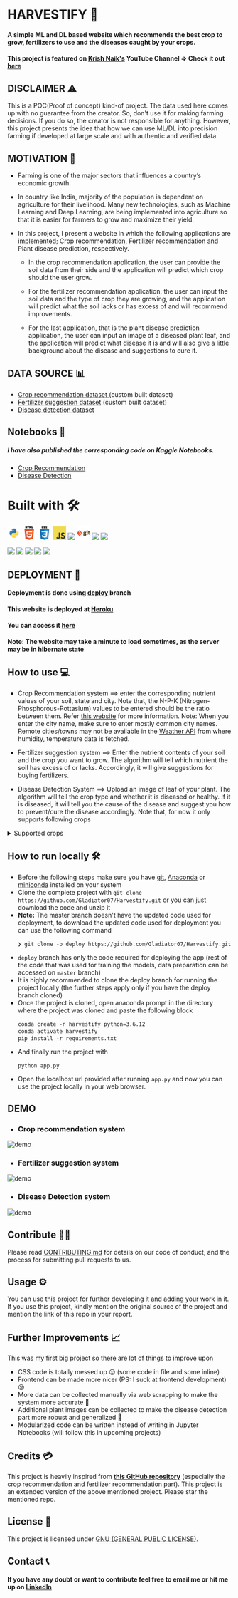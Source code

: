 # HARVESTIFY 🌿
#### A simple ML and DL based website which recommends the best crop to grow, fertilizers to use and the diseases caught by your crops.

#### This project is featured on [Krish Naik's](https://www.youtube.com/channel/UCNU_lfiiWBdtULKOw6X0Dig) YouTube Channel => Check it out [here](https://www.youtube.com/watch?v=zJcSod-L-Ps)

## DISCLAIMER ⚠️
This is a POC(Proof of concept) kind-of project. The data used here comes up with no guarantee from the creator. So, don't use it for making farming decisions. If you do so, the creator is not responsible for anything. However, this project presents the idea that how we can use ML/DL into precision farming if developed at large scale and with authentic and verified data.

## MOTIVATION 💪
- Farming is one of the major sectors that influences a country’s economic growth. 

- In country like India, majority of the population is dependent on agriculture for their livelihood. Many new technologies, such as Machine Learning and Deep Learning, are being implemented into agriculture so that it is easier for farmers to grow and maximize their yield. 

- In this project, I present a website in which the following applications are implemented; Crop recommendation, Fertilizer recommendation and Plant disease prediction, respectively. 

    - In the crop recommendation application, the user can provide the soil data from their side and the application will predict which crop should the user grow. 
    
    - For the fertilizer recommendation application, the user can input the soil data and the type of crop they are growing, and the application will predict what the soil lacks or has excess of and will recommend improvements. 
    
    - For the last application, that is the plant disease prediction application, the user can input an image of a diseased plant leaf, and the application will predict what disease it is and will also give a little background about the disease and suggestions to cure it.

## DATA SOURCE 📊
- [Crop recommendation dataset ](https://www.kaggle.com/atharvaingle/crop-recommendation-dataset) (custom built dataset)
- [Fertilizer suggestion dataset](https://github.com/Gladiator07/Harvestify/blob/master/Data-processed/fertilizer.csv) (custom built dataset)
- [Disease detection dataset](https://www.kaggle.com/vipoooool/new-plant-diseases-dataset)

## Notebooks 📓
##### I have also published the corresponding code on Kaggle Notebooks.
- [Crop Recommendation](https://www.kaggle.com/atharvaingle/what-crop-to-grow)
- [Disease Detection](https://www.kaggle.com/atharvaingle/plant-disease-classification-resnet-99-2)

# Built with 🛠️
<code><img height="30" src="https://raw.githubusercontent.com/github/explore/80688e429a7d4ef2fca1e82350fe8e3517d3494d/topics/python/python.png"></code>
<code><img height="30" src="https://raw.githubusercontent.com/github/explore/80688e429a7d4ef2fca1e82350fe8e3517d3494d/topics/html/html.png"></code>
<code><img height="30" src="https://raw.githubusercontent.com/github/explore/80688e429a7d4ef2fca1e82350fe8e3517d3494d/topics/css/css.png"></code>
<code><img height="30" src="https://raw.githubusercontent.com/github/explore/80688e429a7d4ef2fca1e82350fe8e3517d3494d/topics/javascript/javascript.png"></code>
<code><img height="30" src="https://github.com/tomchen/stack-icons/raw/master/logos/bootstrap.svg"></code>
<code><img height="30" src="https://raw.githubusercontent.com/github/explore/80688e429a7d4ef2fca1e82350fe8e3517d3494d/topics/git/git.png"></code>
<code><img height="30" src="https://symbols.getvecta.com/stencil_80/56_flask.3a79b5a056.jpg"></code>
<code><img height="30" src="https://cdn.iconscout.com/icon/free/png-256/heroku-225989.png"></code>

<code><img height="30" src="https://raw.githubusercontent.com/numpy/numpy/7e7f4adab814b223f7f917369a72757cd28b10cb/branding/icons/numpylogo.svg"></code>
<code><img height="30" src="https://raw.githubusercontent.com/pandas-dev/pandas/761bceb77d44aa63b71dda43ca46e8fd4b9d7422/web/pandas/static/img/pandas.svg"></code>
<code><img height="30" src="https://matplotlib.org/_static/logo2.svg"></code>
<code><img height="30" src="https://upload.wikimedia.org/wikipedia/commons/thumb/0/05/Scikit_learn_logo_small.svg/1280px-Scikit_learn_logo_small.svg.png"></code>
<code><img height="30" src="https://raw.githubusercontent.com/pytorch/pytorch/39fa0b5d0a3b966a50dcd90b26e6c36942705d6d/docs/source/_static/img/pytorch-logo-dark.svg"></code>

## DEPLOYMENT 🚀

#### Deployment is done using [deploy](https://github.com/Gladiator07/Harvestify/tree/deploy) branch
#### This website is deployed at [Heroku](https://www.heroku.com/)
#### You can access it [here](https://harvestify.herokuapp.com/)
#### Note: The website may take a minute to load sometimes, as the server may be in hibernate state

## How to use 💻
- Crop Recommendation system ==> enter the corresponding nutrient values of your soil, state and city. Note that, the N-P-K (Nitrogen-Phosphorous-Pottasium) values to be entered should be the ratio between them. Refer [this website](https://www.gardeningknowhow.com/garden-how-to/soil-fertilizers/fertilizer-numbers-npk.htm) for more information.
Note: When you enter the city name, make sure to enter mostly common city names. Remote cities/towns may not be available in the [Weather API](https://openweathermap.org/) from where humidity, temperature data is fetched.

- Fertilizer suggestion system ==> Enter the nutrient contents of your soil and the crop you want to grow. The algorithm will tell which nutrient the soil has excess of or lacks. Accordingly, it will give suggestions for buying fertilizers.

- Disease Detection System ==> Upload an image of leaf of your plant. The algorithm will tell the crop type and whether it is diseased or healthy. If it is diseased, it will tell you the cause of the disease and suggest you how to prevent/cure the disease accordingly.
Note that, for now it only supports following crops

<details>
  <summary>Supported crops
</summary>

- Apple
- Blueberry
- Cherry
- Corn
- Grape
- Pepper
- Orange
- Peach
- Potato
- Soybean
- Strawberry
- Tomato
- Squash
- Raspberry
</details>

## How to run locally 🛠️
- Before the following steps make sure you have [git](https://git-scm.com/download), [Anaconda](https://www.anaconda.com/) or [miniconda](https://docs.conda.io/en/latest/miniconda.html) installed on your system
- Clone the complete project with `git clone https://github.com/Gladiator07/Harvestify.git` or you can just download the code and unzip it
- **Note:** The master branch doesn't have the updated code used for deployment, to download the updated code used for deployment you can use the following command
  ```
  ❯ git clone -b deploy https://github.com/Gladiator07/Harvestify.git 
  ```
- `deploy` branch has only the code required for deploying the app (rest of the code that was used for training the models, data preparation can be accessed on `master` branch)
- It is highly recommended to clone the deploy branch for running the project locally (the further steps apply only if you have the deploy branch cloned)
- Once the project is cloned, open anaconda prompt in the directory where the project was cloned and paste the following block
  ```
  conda create -n harvestify python=3.6.12
  conda activate harvestify
  pip install -r requirements.txt
  ```
- And finally run the project with
  ```
  python app.py
  ```
- Open the localhost url provided after running `app.py` and now you can use the project locally in your web browser.
## DEMO

- ### Crop recommendation system

![demo](https://media.giphy.com/media/90JbjdAa5nDq3TJh5u/giphy.gif)

- ### Fertilizer suggestion system

![demo](https://media.giphy.com/media/FLftUXMFo8N2bBjAXq/giphy.gif)


- ### Disease Detection system
![demo](https://media.giphy.com/media/NnMwEp2tGZdfnJbyjr/giphy.gif)



## Contribute 👨‍💻
Please read [CONTRIBUTING.md](https://github.com/Gladiator07/Harvestify/blob/master/CONTRIBUTING.md) for details on our code of conduct, and the process for submitting pull requests to us.

## Usage ⚙️
You can use this project for further developing it and adding your work in it. If you use this project, kindly mention the original source of the project and mention the link of this repo in your report.

## Further Improvements 📈
This was my first big project so there are lot of things to improve upon

- CSS code is totally messed up :pensive: (some code in file and some inline)
- Frontend can be made more nicer (PS: I suck at frontend development) :cry:	
- More data can be collected manually via web scrapping to make the system more accurate :monocle_face:	
- Additional plant images can be collected to make the disease detection part more robust and generalized :face_with_head_bandage:
- Modularized code can be written instead of writing in Jupyter Notebooks (will follow this in upcoming projects)

## Credits 💳
This project is heavily inspired from **[this GitHub repository](https://github.com/7NNS7/Recommendation-System-for-Farming)** (especially the crop recommendation and fertilizer recommendation part). This project is an extended version of the above mentioned project. Please star the mentioned repo.

## License 📝
This project is licensed under [GNU (GENERAL PUBLIC LICENSE)](https://github.com/Gladiator07/Harvestify/blob/master/LICENSE).

## Contact 📞

#### If you have any doubt or want to contribute feel free to email me or hit me up on [LinkedIn](https://www.linkedin.com/in/atharva-ingle-564430187/)

